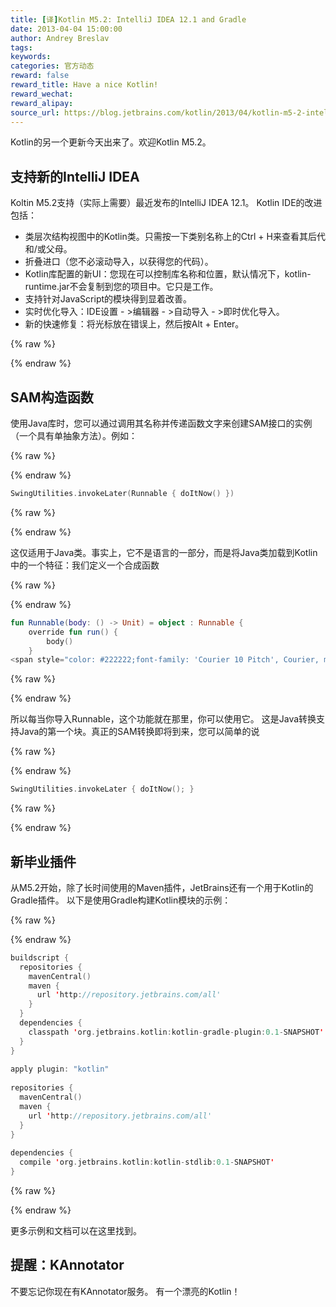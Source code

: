 ```yaml
---
title: [译]Kotlin M5.2: IntelliJ IDEA 12.1 and Gradle
date: 2013-04-04 15:00:00
author: Andrey Breslav
tags:
keywords:
categories: 官方动态
reward: false
reward_title: Have a nice Kotlin!
reward_wechat:
reward_alipay:
source_url: https://blog.jetbrains.com/kotlin/2013/04/kotlin-m5-2-intellij-idea-12-1-and-gradle/
---
```


Kotlin的另一个更新今天出来了。欢迎Kotlin M5.2。
## 支持新的IntelliJ IDEA

Koltin M5.2支持（实际上需要）最近发布的IntelliJ IDEA 12.1。
Kotlin IDE的改进包括：

* 类层次结构视图中的Kotlin类。只需按一下类别名称上的Ctrl + H来查看其后代和/或父母。
* 折叠进口（您不必滚动导入，以获得您的代码）。
* Kotlin库配置的新UI：您现在可以控制库名称和位置，默认情况下，kotlin-runtime.jar不会复制到您的项目中。它只是工作。
* 支持针对JavaScript的模块得到显着改善。
* 实时优化导入：IDE设置 - >编辑器 - >自动导入 - >即时优化导入。
* 新的快速修复：将光标放在错误上，然后按Alt + Enter。


{% raw %}
<p><a name="SAM-constructors"></a></p>
{% endraw %}

## SAM构造函数

使用Java库时，您可以通过调用其名称并传递函数文字来创建SAM接口的实例（一个具有单抽象方法）。例如：

{% raw %}
<p></p>
{% endraw %}

```kotlin
SwingUtilities.invokeLater(Runnable { doItNow() })
```

{% raw %}
<p></p>
{% endraw %}

这仅适用于Java类。事实上，它不是语言的一部分，而是将Java类加载到Kotlin中的一个特征：我们定义一个合成函数

{% raw %}
<p></p>
{% endraw %}

```kotlin
fun Runnable(body: () -> Unit) = object : Runnable {
    override fun run() {
        body()
    }
<span style="color: #222222;font-family: 'Courier 10 Pitch', Courier, monospace;line-height: 21px">}</span>
```

{% raw %}
<p></p>
{% endraw %}

所以每当你导入Runnable，这个功能就在那里，你可以使用它。
这是Java转换支持Java的第一个块。真正的SAM转换即将到来，您可以简单的说

{% raw %}
<p></p>
{% endraw %}

```kotlin
SwingUtilities.invokeLater { doItNow(); }
```

{% raw %}
<p></p>
{% endraw %}

## 新毕业插件

从M5.2开始，除了长时间使用的Maven插件，JetBrains还有一个用于Kotlin的Gradle插件。
以下是使用Gradle构建Kotlin模块的示例：

{% raw %}
<p></p>
{% endraw %}

```kotlin
buildscript {
  repositories {
    mavenCentral()
    maven {
      url 'http://repository.jetbrains.com/all'
    }
  }
  dependencies {
    classpath 'org.jetbrains.kotlin:kotlin-gradle-plugin:0.1-SNAPSHOT'
  }
}
 
apply plugin: "kotlin"
 
repositories {
  mavenCentral()
  maven {
    url 'http://repository.jetbrains.com/all'
  }
}
 
dependencies {
  compile 'org.jetbrains.kotlin:kotlin-stdlib:0.1-SNAPSHOT'
}
```

{% raw %}
<p></p>
{% endraw %}

更多示例和文档可以在这里找到。
## 提醒：KAnnotator

不要忘记你现在有KAnnotator服务。
有一个漂亮的Kotlin！
